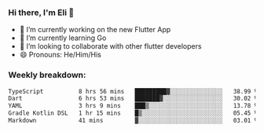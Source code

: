 ### Hi there, I'm Eli 👋
- 🔭 I’m currently working on the new Flutter App
- 🌱 I’m currently learning Go
- 🦄 I’m looking to collaborate with other flutter developers
- 😄 Pronouns: He/Him/His

### Weekly breakdown:
<!--START_SECTION:waka-->

```txt
TypeScript          8 hrs 56 mins   █████████▓░░░░░░░░░░░░░░░   38.99 %
Dart                6 hrs 53 mins   ███████▓░░░░░░░░░░░░░░░░░   30.02 %
YAML                3 hrs 9 mins    ███▒░░░░░░░░░░░░░░░░░░░░░   13.78 %
Gradle Kotlin DSL   1 hr 15 mins    █▒░░░░░░░░░░░░░░░░░░░░░░░   05.45 %
Markdown            41 mins         ▓░░░░░░░░░░░░░░░░░░░░░░░░   03.01 %
```

<!--END_SECTION:waka-->
